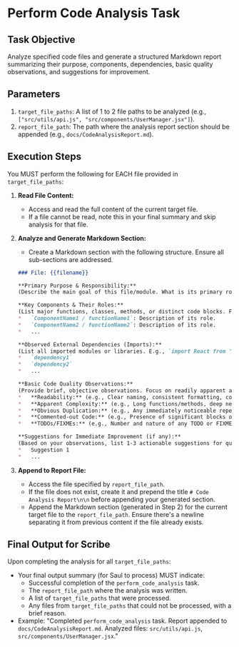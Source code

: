 # Perform Code Analysis Task

## Task Objective
Analyze specified code files and generate a structured Markdown report summarizing their purpose, components, dependencies, basic quality observations, and suggestions for improvement.

## Parameters
1.  `target_file_paths`: A list of 1 to 2 file paths to be analyzed (e.g., `["src/utils/api.js", "src/components/UserManager.jsx"]`).
2.  `report_file_path`: The path where the analysis report section should be appended (e.g., `docs/CodeAnalysisReport.md`).

## Execution Steps

You MUST perform the following for EACH file provided in `target_file_paths`:

1.  **Read File Content:**
    *   Access and read the full content of the current target file.
    *   If a file cannot be read, note this in your final summary and skip analysis for that file.

2.  **Analyze and Generate Markdown Section:**
    *   Create a Markdown section with the following structure. Ensure all sub-sections are addressed.

    ```markdown
    ### File: {{filename}}

    **Primary Purpose & Responsibility:**
    (Describe the main goal of this file/module. What is its primary role in the application?)

    **Key Components & Their Roles:**
    (List major functions, classes, methods, or distinct code blocks. For each, briefly explain its specific purpose and functionality.)
    *   `ComponentName1 / functionName1`: Description of its role.
    *   `ComponentName2 / functionName2`: Description of its role.
    *   ...

    **Observed External Dependencies (Imports):**
    (List all imported modules or libraries. E.g., `import React from 'react';`, `const api = require('../utils/api');`)
    *   `dependency1`
    *   `dependency2`
    *   ...

    **Basic Code Quality Observations:**
    (Provide brief, objective observations. Focus on readily apparent aspects.)
    *   **Readability:** (e.g., Clear naming, consistent formatting, complex logic easily understandable?)
    *   **Apparent Complexity:** (e.g., Long functions/methods, deep nesting, many parameters?)
    *   **Obvious Duplication:** (e.g., Any immediately noticeable repeated code blocks within this file?)
    *   **Commented-out Code:** (e.g., Presence of significant blocks of commented-out code?)
    *   **TODOs/FIXMEs:** (e.g., Number and nature of any TODO or FIXME comments.)

    **Suggestions for Immediate Improvement (if any):**
    (Based on your observations, list 1-3 actionable suggestions for quick wins if applicable. E.g., "Consider refactoring function X for clarity," "Remove commented-out code block at line Y.")
    *   Suggestion 1
    *   ...
    ```

3.  **Append to Report File:**
    *   Access the file specified by `report_file_path`.
    *   If the file does not exist, create it and prepend the title `# Code Analysis Report\n\n` before appending your generated section.
    *   Append the Markdown section (generated in Step 2) for the current target file to the `report_file_path`. Ensure there's a newline separating it from previous content if the file already exists.

## Final Output for Scribe
Upon completing the analysis for all `target_file_paths`:
*   Your final output summary (for Saul to process) MUST indicate:
    *   Successful completion of the `perform_code_analysis` task.
    *   The `report_file_path` where the analysis was written.
    *   A list of `target_file_paths` that were processed.
    *   Any files from `target_file_paths` that could not be processed, with a brief reason.
*   Example: "Completed `perform_code_analysis` task. Report appended to `docs/CodeAnalysisReport.md`. Analyzed files: `src/utils/api.js`, `src/components/UserManager.jsx`."
